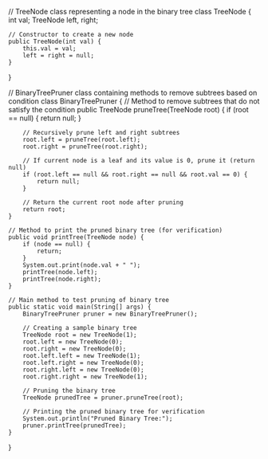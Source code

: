 // TreeNode class representing a node in the binary tree
class TreeNode {
    int val;
    TreeNode left, right;

    // Constructor to create a new node
    public TreeNode(int val) {
        this.val = val;
        left = right = null;
    }
}
    
// BinaryTreePruner class containing methods to remove subtrees based on condition
class BinaryTreePruner {
    // Method to remove subtrees that do not satisfy the condition
    public TreeNode pruneTree(TreeNode root) {
        if (root == null) {
            return null;
        }

        // Recursively prune left and right subtrees
        root.left = pruneTree(root.left);
        root.right = pruneTree(root.right);

        // If current node is a leaf and its value is 0, prune it (return null)
        if (root.left == null && root.right == null && root.val == 0) {
            return null;
        }

        // Return the current root node after pruning
        return root;
    }

    // Method to print the pruned binary tree (for verification)
    public void printTree(TreeNode node) {
        if (node == null) {
            return;
        }
        System.out.print(node.val + " ");
        printTree(node.left);
        printTree(node.right);
    }

    // Main method to test pruning of binary tree
    public static void main(String[] args) {
        BinaryTreePruner pruner = new BinaryTreePruner();

        // Creating a sample binary tree
        TreeNode root = new TreeNode(1);
        root.left = new TreeNode(0);
        root.right = new TreeNode(0);
        root.left.left = new TreeNode(1);
        root.left.right = new TreeNode(0);
        root.right.left = new TreeNode(0);
        root.right.right = new TreeNode(1);

        // Pruning the binary tree
        TreeNode prunedTree = pruner.pruneTree(root);

        // Printing the pruned binary tree for verification
        System.out.println("Pruned Binary Tree:");
        pruner.printTree(prunedTree);
    }
}
